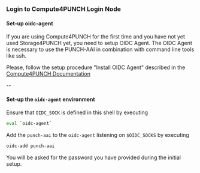 ### Login to Compute4PUNCH Login Node
#### Set-up oidc-agent

If you are using Compute4PUNCH for the first time and you have not yet used Storage4PUNCH yet, you need to setup OIDC Agent. The OIDC Agent is necessary to use the PUNCH-AAI in combination with command line tools like ssh.

Please, follow the setup procedure "Install OIDC Agent" described in the [Compute4PUNCH Documentation](https://intra.punch4nfdi.de/?md=/docs/TA2/WP2/Compute4PUNCH_Documentation_Users.md)

--

#### Set-up the `oidc-agent` environment

Ensure that `OIDC_SOCK` is defined in this shell by executing

```bash
eval `oidc-agent`
```

Add the `punch-aai` to the `oidc-agent` listening on `$OIDC_SOCKS` by executing

```bash
oidc-add punch-aai
```

You will be asked for the password you have provided during the initial setup.